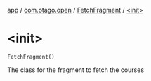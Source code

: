 [app](../../index.md) / [com.otago.open](../index.md) / [FetchFragment](index.md) / [&lt;init&gt;](./-init-.md)

# &lt;init&gt;

`FetchFragment()`

The class for the fragment to fetch the courses

